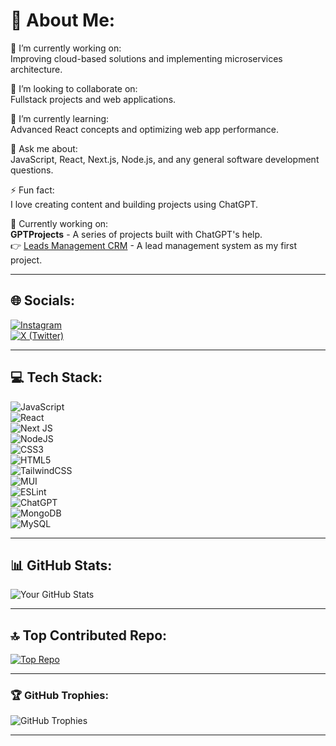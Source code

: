 # 💫 About Me:
🔭 I’m currently working on:  
Improving cloud-based solutions and implementing microservices architecture.  

👯 I’m looking to collaborate on:  
Fullstack projects and web applications.  

🌱 I’m currently learning:  
Advanced React concepts and optimizing web app performance.  

💬 Ask me about:  
JavaScript, React, Next.js, Node.js, and any general software development questions.  

⚡ Fun fact:  
I love creating content and building projects using ChatGPT.  

🚀 Currently working on:  
**GPTProjects** - A series of projects built with ChatGPT's help.  
👉 [Leads Management CRM](https://github.com/aaravsagar/Leads-Management-CRM) - A lead management system as my first project.  

---

## 🌐 Socials:
[![Instagram](https://img.shields.io/badge/Instagram-E4405F?logo=instagram&logoColor=white)](https://www.instagram.com/aaravsagar29/)  
[![X (Twitter)](https://img.shields.io/badge/X-%231DA1F2.svg?logo=twitter&logoColor=white)](https://x.com/AaravSagar6)

---

## 💻 Tech Stack:
![JavaScript](https://img.shields.io/badge/JavaScript-%23F7DF1E.svg?logo=javascript&logoColor=black)  
![React](https://img.shields.io/badge/React-20232A?style=flat&logo=react&logoColor=61DAFB)  
![Next JS](https://img.shields.io/badge/Next.js-000000?style=flat&logo=next.js&logoColor=white)  
![NodeJS](https://img.shields.io/badge/Node.js-339933?style=flat&logo=node.js&logoColor=white)  
![CSS3](https://img.shields.io/badge/CSS3-%231572B6.svg?logo=css3&logoColor=white)  
![HTML5](https://img.shields.io/badge/HTML5-%23E34F26.svg?logo=html5&logoColor=white)  
![TailwindCSS](https://img.shields.io/badge/TailwindCSS-06B6D4?style=flat&logo=tailwindcss&logoColor=white)  
![MUI](https://img.shields.io/badge/Material--UI-%230081CB.svg?logo=mui&logoColor=white)  
![ESLint](https://img.shields.io/badge/ESLint-4B32C3?style=flat&logo=eslint&logoColor=white)  
![ChatGPT](https://img.shields.io/badge/ChatGPT-0A0A0A?style=flat&logo=openai&logoColor=white)  
![MongoDB](https://img.shields.io/badge/MongoDB-47A248?style=flat&logo=mongodb&logoColor=white)  
![MySQL](https://img.shields.io/badge/MySQL-00000F?style=flat&logo=mysql&logoColor=white)  

---

## 📊 GitHub Stats:
![Your GitHub Stats](https://github-readme-stats.vercel.app/api?username=aaravsagar&show_icons=true&theme=dark&hide_border=false)  

---

## 🔝 Top Contributed Repo:
[![Top Repo](https://github-readme-stats.vercel.app/api/pin/?username=aaravsagar&repo=Leads-Management-CRM&theme=dark)](https://github.com/aaravsagar/Leads-Management-CRM)

---

### 🏆 GitHub Trophies:
![GitHub Trophies](https://github-profile-trophy.vercel.app/?username=aaravsagar&theme=radical&no-frame=true&no-bg=false&margin-w=4)

---

<!-- Remember to replace the usernames and links with your specific details! -->
